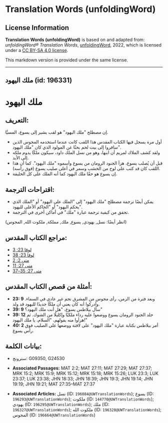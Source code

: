 # Translation Words (unfoldingWord)

## License Information

**Translation Words (unfoldingWord)** is based on and adapted from: _unfoldingWord® Translation Words_, [unfoldingWord](https://unfoldingword.org/utw), 2022, which is licensed under a [CC BY-SA 4.0 license](https://creativecommons.org/licenses/by-sa/4.0/legalcode.en).

This markdown version is provided under the same license.



--------------------------------

## ملك اليهود (id: 196331)

ملك اليهود
==========

التعريف:
--------

إن مصطلح "ملك اليهود" هو لقب يشير إلى يسوع، المسيَّا.

* أول مرة يسجل فيها الكتاب المقدس هذا اللقب كانت عندما استخدمه المجوس الذين سافروا إلى بيت لحم بحثًا عن المولود الذي كان "ملك اليهود".
* ولقد كشف الملاك لمريم أن ابنها، وهو من نسل الملك داود، سيكون ملكًا يدوم ملكه إلى الأبد.
* قبل أن يُصلب يسوع، هزأ الجنود الرومان من يسوع وأسموه "ملك اليهود". كما أن هذا اللقب كان قد كتب على لوح من الخشب وسمر في أعلى صليب يسوع (فوق رأسه).
* إن يسوع هو حقًا ملك اليهود كما أنه الملك على كل الخليقة.

اقتراحات الترجمة:
-----------------

* يمكن أيضًا ترجمة مصطلح "ملك اليهود" إلى "الملك على اليهود" أو "الملك الذي يحكم اليهود" أو "الحاكم الأعلى لليهود".
* تحقق من كيفية ترجمة عبارة "ملك" في أماكن أخرى في الترجمة.

(انظر أيضًا: نسل, يهودي, يسوع, ملك, مملكة, ملكوت الله, المجوس)

مراجع الكتاب المقدس:
--------------------

* [لوقا 23: 3](https://ref.ly/Luke23:3)
* [لوقا 23: 38](https://ref.ly/Luke23:38)
* [متى 2: 2](https://ref.ly/Matt2:2)
* [متى 27: 11](https://ref.ly/Matt27:11)
* [متى 27: 35–37](https://ref.ly/Matt27:35-Matt27:37)

أمثلة من قصص الكتاب المقدس:
---------------------------

* **23: 9** وبعد فترة من الزمن، رأى مجوس من المشرق نجم غير عادي في السماء. وأدركوا أنه كان يعني أن ملكًا جديدًا لليهود قد ولد.
* **39: 9** سأل بيلاطس يسوع، "هل أنت ملك اليهود؟"
* **39: 12** جلد الجنود الرومان يسوع ووضعوا عليه رداء ملكيًا وإكليلًا من الشوك. ثم هزأوا منه بقولهم، "السلام، يا ملك اليهود!"
* **40: 2** أمر بيلاطس بكتابة عبارة "ملك اليهود" على لافتة ووضعها على الصليب فوق رأس يسوع.

بيانات الكلمة:
--------------

* سترونج: G09350, G24530

* **Associated Passages:** MAT 2:2; MAT 27:11; MAT 27:29; MAT 27:37; MRK 15:2; MRK 15:9; MRK 15:12; MRK 15:18; MRK 15:26; LUK 23:3; LUK 23:37; LUK 23:38; JHN 18:33; JHN 18:39; JHN 19:3; JHN 19:14; JHN 19:19; JHN 19:21; MAT 27:35–MAT 27:37
* **Associated Articles:** نسل (ID: `196084@UWTranslationWords`); يسوع (ID: `196293@UWTranslationWords`); ملكوت (ID: `144770@UWTranslationWords`); يهودي (ID: `196295@UWTranslationWords`); ملك (ID: `196327@UWTranslationWords`); ملكوت الله (ID: `196328@UWTranslationWords`); المجوس (ID: `196664@UWTranslationWords`)

